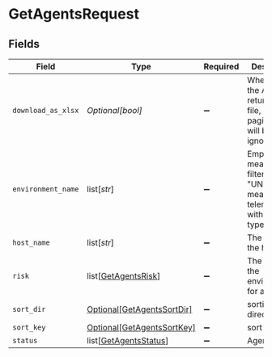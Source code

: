 # GetAgentsRequest


## Fields

| Field                                                                           | Type                                                                            | Required                                                                        | Description                                                                     |
| ------------------------------------------------------------------------------- | ------------------------------------------------------------------------------- | ------------------------------------------------------------------------------- | ------------------------------------------------------------------------------- |
| `download_as_xlsx`                                                              | *Optional[bool]*                                                                | :heavy_minus_sign:                                                              | When true, the API will return an xlsx file, and pagination will be ignored     |
| `environment_name`                                                              | list[*str*]                                                                     | :heavy_minus_sign:                                                              | Empty string means no filtering. "UNDEFINED" means telemetries with no App type |
| `host_name`                                                                     | list[*str*]                                                                     | :heavy_minus_sign:                                                              | The name of the host                                                            |
| `risk`                                                                          | list[[GetAgentsRisk](../../models/operations/getagentsrisk.md)]                 | :heavy_minus_sign:                                                              | The risk of the environment for attack                                          |
| `sort_dir`                                                                      | [Optional[GetAgentsSortDir]](../../models/operations/getagentssortdir.md)       | :heavy_minus_sign:                                                              | sorting direction                                                               |
| `sort_key`                                                                      | [Optional[GetAgentsSortKey]](../../models/operations/getagentssortkey.md)       | :heavy_minus_sign:                                                              | sort key                                                                        |
| `status`                                                                        | list[[GetAgentsStatus](../../models/operations/getagentsstatus.md)]             | :heavy_minus_sign:                                                              | Agent status                                                                    |